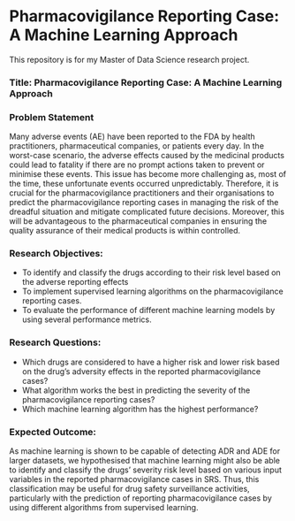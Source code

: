 # Pharmacovigilance Reporting Case: A Machine Learning Approach

This repository is for my Master of Data Science research project.


### Title: Pharmacovigilance Reporting Case: A Machine Learning Approach

### Problem Statement

Many adverse events (AE) have been reported to the FDA by health practitioners, pharmaceutical companies, or patients every day. In the worst-case scenario, the adverse effects caused by the medicinal products could lead to fatality if there are no prompt actions taken to prevent or minimise these events. This issue has become more challenging as, most of the time, these unfortunate events occurred unpredictably. Therefore, it is crucial for the pharmacovigilance practitioners and their organisations to predict the pharmacovigilance reporting cases in managing the risk of the dreadful situation and mitigate complicated future decisions. Moreover, this will be advantageous to the pharmaceutical companies in ensuring the quality assurance of their medical products is within controlled.

### Research Objectives:

+ To identify and classify the drugs according to their risk level based on the adverse reporting effects
+ To implement supervised learning algorithms on the pharmacovigilance reporting cases.
+ To evaluate the performance of different machine learning models by using several performance metrics.

### Research Questions:

+ Which drugs are considered to have a higher risk and lower risk based on the drug’s adversity effects in the reported pharmacovigilance cases?
+ What algorithm works the best in predicting the severity of the pharmacovigilance reporting cases?
+ Which machine learning algorithm has the highest performance?

### Expected Outcome:

As machine learning is shown to be capable of detecting ADR and ADE for larger datasets, we hypothesised that machine learning might also be able to identify and classify the drugs’ severity risk level based on various input variables in the reported pharmacovigilance cases in SRS. Thus, this classification may be useful for drug safety surveillance activities, particularly with the prediction of reporting pharmacovigilance cases by using different algorithms from supervised learning.
